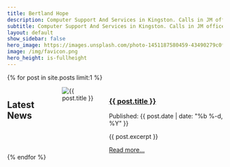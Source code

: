 ```yaml
---
title: Bertland Hope
description: Computer Support And Services in Kingston. Calls in JM office hours only please.
subtitle: Computer Support And Services in Kingston. Calls in JM office hours only please.
layout: default
show_sidebar: false
hero_image: https://images.unsplash.com/photo-1451187580459-43490279c0fa?ixlib=rb-1.2.1&ixid=MnwxMjA3fDB8MHxwaG90by1wYWdlfHx8fGVufDB8fHx8&auto=format&fit=crop&w=872&q=80
image: /img/favicon.png
hero_height: is-fullheight
---
```


{% for post in site.posts limit:1 %}
<section class="section">
    <div class="columns is-multiline">
        <div class="column is-12">
            <div class="content">
                <h2 class="has-text-centered">Latest News</h2>
            </div>
        </div>
        <div class="column is-12">
            <section class="hero is-dark">
                <div class="hero-body">
                    <div class="columns">
                        <div class="column is-4">
                            <img src="{{ post.image | replace: 'http:', 'https:' }}" alt="{{ post.title }}" />
                        </div>
                        <div class="column is-8">
                            <div class="has-text-centered">
                                <a href="{{ post.url | prepend: site.baseurl }}">
                                    <h3 class="title is-4">{{ post.title }}</h3>
                                </a>
                                <p class="subtitle is-6">Published: {{ post.date | date: "%b %-d, %Y" }}</p>
                                <div class="content">
                                    <p>{{ post.excerpt }}</p>
                                </div>
                                <a href="{{ post.url | prepend: site.baseurl }}" class="button is-info">
                                    Read more...
                                </a>
                            </div> 
                        </div>
                    </div>
                </div>
            </section>
        </div>
    </div>
</section>
{% endfor %}
